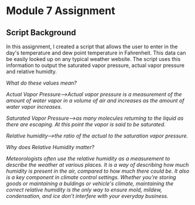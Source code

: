 # Module 7 Assignment
## Script Background
In this assignment, I created a script that allows the user to enter in the day's temperature and dew point temperature in Fahrenheit. This data can be easily looked up on any typical weather website. The script uses this information to output the saturated vapor pressure, actual vapor pressure and relative humidty. 

*What do these values mean?*

*Actual Vapor Pressure-->Actual vapor pressure is a measurement of the amount of water vapor in a volume of air and increases as the amount of water vapor increases.*

*Saturated Vapor Pressure-->as many molecules returning to the liquid as there are escaping. At this point the vapor is said to be saturated.*

*Relative humidity-->the ratio of the actual to the saturation vapor pressure.*

*Why does Relative Humidity matter?*

*Meteorologists often use the relative humidity as a measurement to describe the weather at various places. It is a way of describing how much humidity is present in the air, compared to how much there could be. It also is a key component in climate control settings. Whether you’re storing goods or maintaining a buldings or vehicle's climate, maintaining the correct relative humidity is the only way to ensure mold, mildew, condensation, and ice don’t interfere with your everyday business.*

